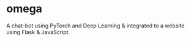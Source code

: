 # omega
A chat-bot using PyTorch and Deep Learning &amp; integrated to a website using Flask &amp; JavaScript.
